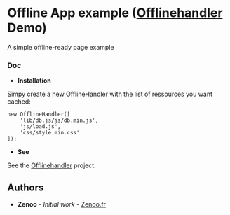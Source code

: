 # Offline App example ([Offlinehandler](https://github.com/Zenoo/offline-handler) Demo)

A simple offline-ready page example

### Doc

* **Installation**

Simpy create a new OfflineHandler with the list of ressources you want cached:
```
new OfflineHandler([
	'lib/db.js/js/db.min.js',
	'js/load.js',
	'css/style.min.css'
]);
```

* **See**

See the [Offlinehandler](https://github.com/Zenoo/offline-handler) project.

## Authors

* **Zenoo** - *Initial work* - [Zenoo.fr](https://zenoo.fr)